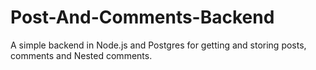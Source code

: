 # Post-And-Comments-Backend
A simple backend in Node.js and Postgres for getting and storing posts, comments and Nested comments.
